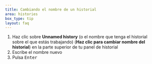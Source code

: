 ```yaml
---
title: Cambiando el nombre de un historial
area: histories
box_type: tip
layout: faq
---
```


1. Haz clic sobre  **Unnamed history** (o el nombre que tenga el historial sobre el que estás trabajando) (**Haz clic para cambiar nombre del historial**) en la parte superior de tu panel de historial
2. Escribe el nombre nuevo
3. Pulsa <kbd>Enter</kbd>
